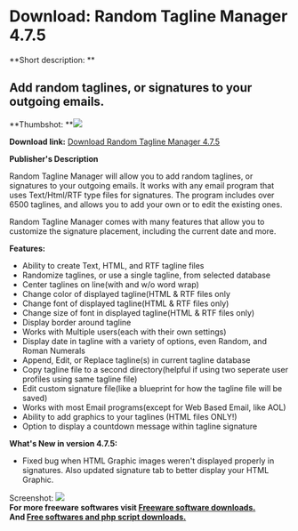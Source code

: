 # Download: Random Tagline Manager 4.7.5

**Short description: **

## Add random taglines, or signatures to your outgoing emails.

  
**Thumbshot: **![](http://www.freewarefiles.com/screenshot/rndmntaglinemgr_md.gif)   
  
**Download link:** [Download Random Tagline Manager 4.7.5](http://freesoftwares.boysofts.com/Random-Tagline-Manager_program_40105.html)  
  

**Publisher's Description**  
  

Random Tagline Manager will allow you to add random taglines, or signatures to
your outgoing emails. It works with any email program that uses Text/Html/RTF
type files for signatures. The program includes over 6500 taglines, and allows
you to add your own or to edit the existing ones.

Random Tagline Manager comes with many features that allow you to customize
the signature placement, including the current date and more.

**Features:**

  * Ability to create Text, HTML, and RTF tagline files 
  * Randomize taglines, or use a single tagline, from selected database 
  * Center taglines on line(with and w/o word wrap) 
  * Change color of displayed tagline(HTML & RTF files only 
  * Change font of displayed tagline(HTML & RTF files only) 
  * Change size of font in displayed tagline(HTML & RTF files only) 
  * Display border around tagline 
  * Works with Multiple users(each with their own settings) 
  * Display date in tagline with a variety of options, even Random, and Roman Numerals 
  * Append, Edit, or Replace tagline(s) in current tagline database 
  * Copy tagline file to a second directory(helpful if using two seperate user profiles using same tagline file) 
  * Edit custom signature file(like a blueprint for how the tagline file will be saved) 
  * Works with most Email programs(except for Web Based Email, like AOL) 
  * Ability to add graphics to your taglines (HTML files ONLY!) 
  * Option to display a countdown message within tagline signature 

**What's New in version 4.7.5:**

  * Fixed bug when HTML Graphic images weren't displayed properly in signatures. Also updated signature tab to better display your HTML Graphic. 

  
  
Screenshot: ![](http://www.freewarefiles.com/screenshot/rndmntaglinemgr.gif)  
**For more freeware softwares visit [Freeware software downloads.](http://freesoftwares.boysofts.com/)**   
**And [Free softwares and php script downloads.](http://www.boysofts.com/)**

